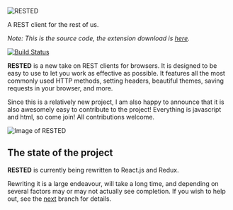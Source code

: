 ![RESTED](https://github.com/esphen/RESTED/raw/master/images/rested-logo-full.png)

A REST client for the rest of us.

_Note: This is the source code, the extension download is [here](https://addons.mozilla.org/en-US/firefox/addon/rested/?src=github)._

[![Build Status](https://travis-ci.org/esphen/RESTED.svg?branch=next)](https://travis-ci.org/esphen/RESTED)

**RESTED** is a new take on REST clients for browsers.
It is designed to be easy to use to let you work as effective as possible.
It features all the most commonly used HTTP methods, setting headers, beautiful themes,
saving requests in your browser, and more.

Since this is a relatively new project, I am also happy to announce that
it is also awesomely easy to contribute to the project! Everything is
javascript and html, so come join! All contributions welcome.

![Image of RESTED](https://github.com/esphen/RESTED/raw/master/images/rested-app.png)

## The state of the project

**RESTED** is currently being rewritten to React.js and Redux.

Rewriting it is a large endeavour, will take a long time, and depending on
several factors may or may not actually see completion. If you wish to help out,
see the [next](https://github.com/esphen/RESTED/tree/next)
branch for details.
